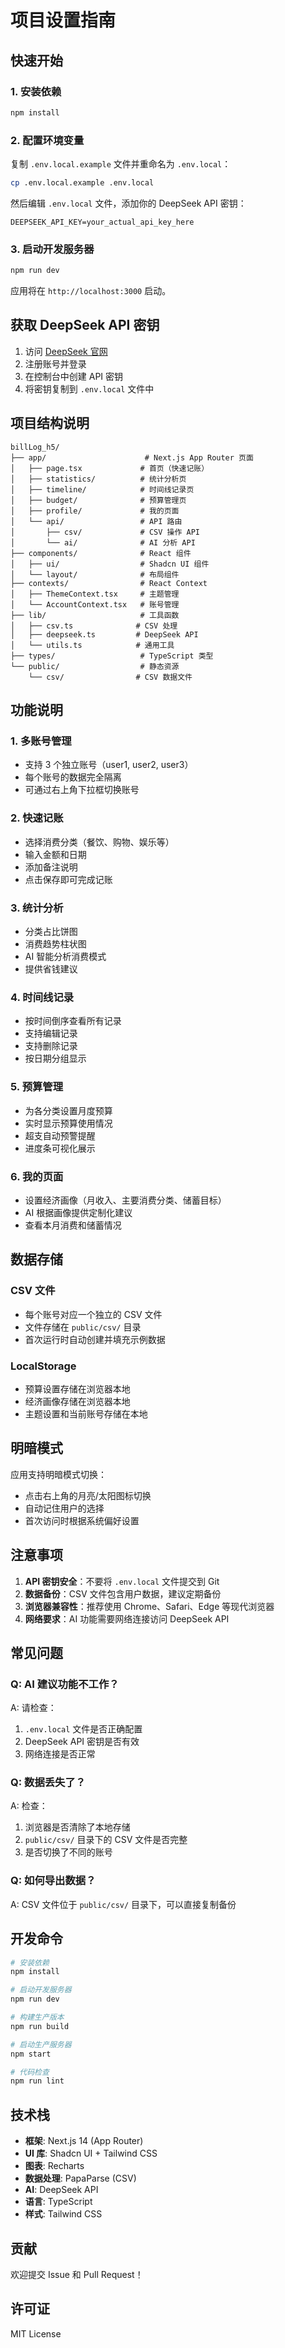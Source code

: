 # 项目设置指南

## 快速开始

### 1. 安装依赖

```bash
npm install
```

### 2. 配置环境变量

复制 `.env.local.example` 文件并重命名为 `.env.local`：

```bash
cp .env.local.example .env.local
```

然后编辑 `.env.local` 文件，添加你的 DeepSeek API 密钥：

```env
DEEPSEEK_API_KEY=your_actual_api_key_here
```

### 3. 启动开发服务器

```bash
npm run dev
```

应用将在 `http://localhost:3000` 启动。

## 获取 DeepSeek API 密钥

1. 访问 [DeepSeek 官网](https://www.deepseek.com/)
2. 注册账号并登录
3. 在控制台中创建 API 密钥
4. 将密钥复制到 `.env.local` 文件中

## 项目结构说明

```
billLog_h5/
├── app/                      # Next.js App Router 页面
│   ├── page.tsx             # 首页（快速记账）
│   ├── statistics/          # 统计分析页
│   ├── timeline/            # 时间线记录页
│   ├── budget/              # 预算管理页
│   ├── profile/             # 我的页面
│   └── api/                 # API 路由
│       ├── csv/             # CSV 操作 API
│       └── ai/              # AI 分析 API
├── components/              # React 组件
│   ├── ui/                  # Shadcn UI 组件
│   └── layout/              # 布局组件
├── contexts/                # React Context
│   ├── ThemeContext.tsx     # 主题管理
│   └── AccountContext.tsx   # 账号管理
├── lib/                     # 工具函数
│   ├── csv.ts              # CSV 处理
│   ├── deepseek.ts         # DeepSeek API
│   └── utils.ts            # 通用工具
├── types/                   # TypeScript 类型
└── public/                  # 静态资源
    └── csv/                # CSV 数据文件
```

## 功能说明

### 1. 多账号管理
- 支持 3 个独立账号（user1, user2, user3）
- 每个账号的数据完全隔离
- 可通过右上角下拉框切换账号

### 2. 快速记账
- 选择消费分类（餐饮、购物、娱乐等）
- 输入金额和日期
- 添加备注说明
- 点击保存即可完成记账

### 3. 统计分析
- 分类占比饼图
- 消费趋势柱状图
- AI 智能分析消费模式
- 提供省钱建议

### 4. 时间线记录
- 按时间倒序查看所有记录
- 支持编辑记录
- 支持删除记录
- 按日期分组显示

### 5. 预算管理
- 为各分类设置月度预算
- 实时显示预算使用情况
- 超支自动预警提醒
- 进度条可视化展示

### 6. 我的页面
- 设置经济画像（月收入、主要消费分类、储蓄目标）
- AI 根据画像提供定制化建议
- 查看本月消费和储蓄情况

## 数据存储

### CSV 文件
- 每个账号对应一个独立的 CSV 文件
- 文件存储在 `public/csv/` 目录
- 首次运行时自动创建并填充示例数据

### LocalStorage
- 预算设置存储在浏览器本地
- 经济画像存储在浏览器本地
- 主题设置和当前账号存储在本地

## 明暗模式

应用支持明暗模式切换：
- 点击右上角的月亮/太阳图标切换
- 自动记住用户的选择
- 首次访问时根据系统偏好设置

## 注意事项

1. **API 密钥安全**：不要将 `.env.local` 文件提交到 Git
2. **数据备份**：CSV 文件包含用户数据，建议定期备份
3. **浏览器兼容性**：推荐使用 Chrome、Safari、Edge 等现代浏览器
4. **网络要求**：AI 功能需要网络连接访问 DeepSeek API

## 常见问题

### Q: AI 建议功能不工作？
A: 请检查：
1. `.env.local` 文件是否正确配置
2. DeepSeek API 密钥是否有效
3. 网络连接是否正常

### Q: 数据丢失了？
A: 检查：
1. 浏览器是否清除了本地存储
2. `public/csv/` 目录下的 CSV 文件是否完整
3. 是否切换了不同的账号

### Q: 如何导出数据？
A: CSV 文件位于 `public/csv/` 目录下，可以直接复制备份

## 开发命令

```bash
# 安装依赖
npm install

# 启动开发服务器
npm run dev

# 构建生产版本
npm run build

# 启动生产服务器
npm start

# 代码检查
npm run lint
```

## 技术栈

- **框架**: Next.js 14 (App Router)
- **UI 库**: Shadcn UI + Tailwind CSS
- **图表**: Recharts
- **数据处理**: PapaParse (CSV)
- **AI**: DeepSeek API
- **语言**: TypeScript
- **样式**: Tailwind CSS

## 贡献

欢迎提交 Issue 和 Pull Request！

## 许可证

MIT License

